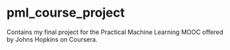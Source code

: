 # pml_course_project
Contains my final project for the Practical Machine Learning MOOC offered by Johns Hopkins on Coursera.
